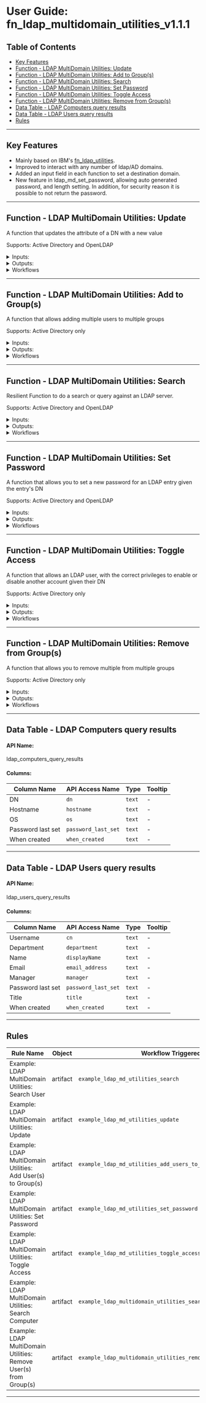 <!--
  This User README.md is generated by running:
  "resilient-sdk docgen -p fn_ldap_multidomain_utilities --user-guide"

  It is best edited using a Text Editor with a Markdown Previewer. VS Code
  is a good example. Checkout https://guides.github.com/features/mastering-markdown/
  for tips on writing with Markdown

  If you make manual edits and run docgen again, a .bak file will be created

  Store any screenshots in the "doc/screenshots" directory and reference them like:
  ![screenshot: screenshot_1](./screenshots/screenshot_1.png)
-->

# **User Guide:** fn_ldap_multidomain_utilities_v1.1.1

## Table of Contents
- [Key Features](#key-features)
- [Function - LDAP MultiDomain Utilities: Update](#function---ldap-multidomain-utilities-update)
- [Function - LDAP MultiDomain Utilities: Add to Group(s)](#function---ldap-multidomain-utilities-add-to-groups)
- [Function - LDAP MultiDomain Utilities: Search](#function---ldap-multidomain-utilities-search)
- [Function - LDAP MultiDomain Utilities: Set Password](#function---ldap-multidomain-utilities-set-password)
- [Function - LDAP MultiDomain Utilities: Toggle Access](#function---ldap-multidomain-utilities-toggle-access)
- [Function - LDAP MultiDomain Utilities: Remove from Group(s)](#function---ldap-multidomain-utilities-remove-from-groups)
- [Data Table - LDAP Computers query results](#data-table---ldap-computers-query-results)
- [Data Table - LDAP Users query results](#data-table---ldap-users-query-results)
- [Rules](#rules)

---

## Key Features
<!--
  List the Key Features of the Integration
-->
* Mainly based on IBM's [fn_ldap_utilities](https://github.com/ibmresilient/resilient-community-apps/tree/master/fn_ldap_utilities).
* Improved to interact with any number of ldap/AD domains.
* Added an input field in each function to set a destination domain.
* New feature in ldap_md_set_password, allowing auto generated password, and length setting. In addition, for security reason it is possible to not return the password.

---

## Function - LDAP MultiDomain Utilities: Update
<p>A function that updates the attribute of a DN with a new value</p>
<p>Supports: Active Directory and OpenLDAP </p>

<details><summary>Inputs:</summary>
<p>

| Name | Type | Required | Example | Tooltip |
| ---- | :--: | :------: | ------- | ------- |
| `ldap_md_attribute_name` | `text` | Yes | `-` | The name of the LDAP attribute |
| `ldap_md_attribute_values` | `text` | Yes | `"['value1', 'value2', 'value3']"` | List (as a string representation) of the new attribute values |
| `ldap_md_dn` | `text` | Yes | `-` | Distinguished Name of entry you want to access |
| `ldap_md_domain_name` | `text` | Yes | `-` | A domain name as in app.config which the ldap action is executed. |

</p>
</details>

<details><summary>Outputs:</summary>
<p>

```python
results = {
    "success": True/False,
    "domain_name": ldap_md_domain_name,
    "attribute_name": ldap_md_attribute_name,
    "attribute_values": ldap_md_attribute_values,
    "user_dn": ldap_md_dn                
}
```

</p>
</details>

<details><summary>Workflows</summary>

  <details><summary>Example Pre-Process Script:</summary>
  <p>

  ```python
  # Once the LDAP MultiDomain Utilities: Search completes, get the DN of the first entry
# which will be the DN of the account you want to update. Then set
# the name of the attribute to update and list the values

inputs.ldap_md_domain_name = 'domain1'
inputs.ldap_md_dn = workflow.properties.search_output["entries"][0]["dn"]
inputs.ldap_md_attribute_name = "homePhone"
inputs.ldap_md_attribute_values = "['081111111']"
# inputs.ldap_md_attribute_values = "['081111111', '082222222']"
  ```

  </p>
  </details>

  <details><summary>Example Post-Process Script:</summary>
  <p>

  ```python
  # If the function is successful in updating the value of the attribute,
# a note is added to the incident

if (results.success):
  noteText = """<br><i style="color: #979ca3">LDAP MultiDomain Utilities: Update workflow <u>complete</u>:</i>
                    An LDAP Attribute has been updated
                    <b>Attribute:</b> {0}
                    <b>New Value(s):</b> {1}
                    <b>DN:</b> '{2}'""".format(results.attribute_name, results.attribute_values, results.user_dn)
  
  incident.addNote(helper.createRichText(noteText))
  ```

  </p>
  </details>

</details>

---
## Function - LDAP MultiDomain Utilities: Add to Group(s)
<p>A function that allows adding multiple users to multiple groups</p>
<p>Supports: Active Directory only</p>

<details><summary>Inputs:</summary>
<p>

| Name | Type | Required | Example | Tooltip |
| ---- | :--: | :------: | ------- | ------- |
| `ldap_md_domain_name` | `text` | Yes | `-` | A domain name as in app.config which the ldap action is executed. |
| `ldap_md_multiple_group_dn` | `text` | Yes | `"['dn=Accounts Group,dc=example,dc=com', 'dn=IT Group,dc=example,dc=com']"` | List (represented as a string) of each DN of the related groups |
| `ldap_md_multiple_user_dn` | `text` | Yes | `"['dn=tom smith,dc=example,dc=com', 'dn=ted smith,dc=example,dc=com']"` | List (represented as a string) of each DN of the users |

</p>
</details>

<details><summary>Outputs:</summary>
<p>

```python
results = {
    "success": True/False,
    "domain_name": ldap_md_domain_name,
    "users_dn": ldap_md_multiple_user_dn,
    "groups_dn": ldap_md_multiple_group_dn
}
```

</p>
</details>

<details><summary>Workflows</summary>

  <details><summary>Example Pre-Process Script:</summary>
  <p>

  ```python
  # Both inputs must be a string representation of a List

## Example of multiple entries
# inputs.ldap_md_multiple_user_dn = "['dn=user1,dc=example,dc=com', 'dn=user2,dc=example,dc=com']"
# inputs.ldap_md_multiple_group_dn = "['dn=Accounts Group,dc=example,dc=com', 'dn=IT Group,dc=example,dc=com']"

## Note: You can use this handy function below, then not need to worry about the inputs formatting

def into_string_list_format(entries):
  """Function that converts a list or single string into a 'string repersentation of a list'"""
  string_list_to_return = "[{0}]"
  
  # If its a string, assume its one DN, one entry
  if isinstance(entries, basestring):
    return string_list_to_return.format('"{0}"'.format(entries))
  
  # Else assume its a List, so multiple DNs, multiple entries
  else:
    entries_to_add = ""
    for e in entries:
      entries_to_add += '"{0}",'.format(e)
    return string_list_to_return.format(entries_to_add)

list_of_users_dn = ['dn=user1,dc=example,dc=com', 'dn=user2,dc=example,dc=com']

# Both inputs must be a string representation of a List
inputs.ldap_md_multiple_user_dn = into_string_list_format(list_of_users_dn)
inputs.ldap_md_multiple_group_dn = into_string_list_format('dn=Accounts Group,dc=example,dc=com')
  ```

  </p>
  </details>

  <details><summary>Example Post-Process Script:</summary>
  <p>

  ```python
  # If the function is successful in adding the users to said groups,
# a note is added to the incident

if (results.success):
  noteText = """<br><i style="color: #979ca3">LDAP MultiDomain Utilities: Add User(s) to Group(s) <u>complete</u>:</i>
                    <b>User(s):</b> {0}
                    <b>Group(s):</b> {1}""".format(results.users_dn, results.groups_dn)
  
  incident.addNote(helper.createRichText(noteText))
  ```

  </p>
  </details>

</details>

---
## Function - LDAP MultiDomain Utilities: Search
<p>Resilient Function to do a search or query against an LDAP server.</p>
<p>Supports: Active Directory and OpenLDAP</p>

<details><summary>Inputs:</summary>
<p>

| Name | Type | Required | Example | Tooltip |
| ---- | :--: | :------: | ------- | ------- |
| `ldap_md_domain_name` | `text` | Yes | `-` | A domain name as in app.config which the ldap action is executed. |
| `ldap_md_search_attributes` | `text` | No | `-` | A single attribute or a list of attributes to be returned by the LDAP search  |
| `ldap_md_search_base` | `text` | Yes | `-` | The base of the LDAP search request. |
| `ldap_md_search_filter` | `textarea` | Yes | `-` | The filter of the LDAP search request |
| `ldap_md_search_param` | `text` | No | `-` | Parameter used in search filter |

</p>
</details>

<details><summary>Outputs:</summary>
<p>

```python
results = {
                "success": True/False,
                "domain_name": ldap_md_domain_name,
                "entries": List of entries returned from LDAP. Each entry will always contain the DN Attribute. Each entry is a Dictionary with the Key being the Attribute and the Value being the Attributes Value. Note: Some Attribute Values can be a List. 
}
```

</p>
</details>

<details><summary>Workflows</summary>
  <p>Additional Configuration:</p>
  <p>For Workflow "Example: LDAP Utilities: Search" to display query results, users need to manually add the “LDAP Users Query results” data table to the Artifacts tab.</p>
  <p>For Workflow "Example: LDAP Utilities: Search Computer" to display query results, users need to manually add the “LDAP Computers Query results” data table to the Artifacts tab.</p>

  <details><summary>Example Pre-Process Script:</summary>
  <p>

  ```python
  ##  LDAP Utilities: Search - pre-processing script ##
inputs.ldap_md_domain_name = 'domain1'
inputs.ldap_md_search_base = "dc=example,dc=com"
inputs.ldap_md_search_filter = "(&(objectClass=person)(|(cn=%ldap_param%)(mail=%ldap_param%)))"
inputs.ldap_md_search_attributes = "cn,displayName,mail,pwdLastSet,whenCreated,title,department,userAccountControl,manager,distinguishedName"
inputs.ldap_md_search_param = artifact.value
  ```

  </p>
  </details>

  <details><summary>Example Post-Process Script:</summary>
  <p>

  ```python
  ##  LDAP Utilities: Search - post-processing script ##

#  Globals
ENTRY_TO_DATATABLE_MAP = {
    "cn": "cn",
    "displayName": "displayName",
    "mail": "email_address",
    "pwdLastSet": "password_last_set",
    "whenCreated": "when_created",
    "title": "title",
    "department": "department",
    "manager": "manager"
}


# Processing if the function is a success
if(results.success):
  for entry in results["entries"]:
    
    if entry is None:
      break
    
    else:
      # Add Row
      row = incident.addRow("ldap_users_query_results")
      
      for k in ENTRY_TO_DATATABLE_MAP:

        if entry[k] is None:
          row[ENTRY_TO_DATATABLE_MAP[k]] = "N/A"

        else:
          try:
            # if 'entry[k]' is empty
            if len(entry[k]) == 0:
              row[ENTRY_TO_DATATABLE_MAP[k]] = "N/A"
            
            # Handle for Active Directory
            elif isinstance(entry[k], unicode):
              row[ENTRY_TO_DATATABLE_MAP[k]] = entry[k]
            
            # Handle for OpenLdap
            else:
              row[ENTRY_TO_DATATABLE_MAP[k]] = entry[k][0]
          
          except IndexError:
            row[ENTRY_TO_DATATABLE_MAP[k]] = "N/A"
  ```

  </p>
  </details>

</details>

---
## Function - LDAP MultiDomain Utilities: Set Password
<p>A function that allows you to set a new password for an LDAP entry given the entry's DN</p>
<p>Supports: Active Directory and OpenLDAP</p>

<details><summary>Inputs:</summary>
<p>

| Name | Type | Required | Example | Tooltip |
| ---- | :--: | :------: | ------- | ------- |
| `ldap_md_dn` | `text` | Yes | `-` | Distinguished Name of entry you want to access |
| `ldap_md_domain_name` | `text` | Yes | `-` | A domain name as in app.config which the ldap action is executed. |
| `ldap_md_new_auto_password_len` | `text` | No | `-` | Lenght for auto-generated password |
| `ldap_md_new_password` | `text` | No | `-` | The new password you want to set for the entry. If empty will auto generate password with lenght as in ldap_md_new_auto_password_len (8 default) |
| `ldap_md_return_new_password` | `boolean` | Yes | `-` | Choose if new password is returned in results |

</p>
</details>

<details><summary>Outputs:</summary>
<p>

```python
results = {
    "success": True/False,
    "domain_name": ldap_md_domain_name,
    "user_dn": ldap_md_dn,
    "new_password": If ldap_md_return_new_password was setted True, shows the password in clear text, otherwise, shows '********'
}
```

</p>
</details>

<details><summary>Workflows</summary>

  <details><summary>Example Pre-Process Script:</summary>
  <p>

  ```python
  # Once the LDAP Utilities: Search completes, get the DN of the first entry
# which will be the DN of the account you want to set a Set a New Password for

inputs.ldap_md_domain_name = 'domain1'
inputs.ldap_md_dn = workflow.properties.search_output["entries"][0]["dn"]
inputs.ldap_md_new_auto_password_len = '12'
inputs.ldap_md_return_new_password = True
  ```

  </p>
  </details>

  <details><summary>Example Post-Process Script:</summary>
  <p>

  ```python
  # If the function is successful in changing the users password,
# a note is added to the incident

if (results.success):
  noteText = """<br><i style="color: #979ca3">LDAP MultiDomain Utilities: Set Password workflow <u>complete</u>:</i>
                    A New Password has been set for:
                    <b>Email:</b> <u style="color: #7fb0ff">{0}</u>
                    <b>DN:</b> '{1}'
                    <b>New password:</b> '{2}'""".format(artifact.value, results.user_dn, results.new_password)
  
  incident.addNote(helper.createRichText(noteText))
  ```

  </p>
  </details>

</details>

---
## Function - LDAP MultiDomain Utilities: Toggle Access
<p>A function that allows an LDAP user, with the correct privileges to enable or disable another account given their DN</p>
<p>Supports: Active Directory only </p>

<details><summary>Inputs:</summary>
<p>

| Name | Type | Required | Example | Tooltip |
| ---- | :--: | :------: | ------- | ------- |
| `ldap_md_dn` | `text` | Yes | `-` | Distinguished Name of entry you want to access |
| `ldap_md_domain_name` | `text` | Yes | `-` | A domain name as in app.config which the ldap action is executed. |
| `ldap_md_toggle_access` | `select` | Yes | `-` | Either enable or disable the user |

</p>
</details>

<details><summary>Outputs:</summary>
<p>

```python
results = {
    "success": True/False,
    "domain_name": ldap_md_domain_name,
    "user_dn": ldap_md_dn,
    "user_status": Enabled/Disabled
}
```

</p>
</details>

<details><summary>Workflows</summary>

  <details><summary>Example Pre-Process Script:</summary>
  <p>

  ```python
  # Once the LDAP MultiDomain Utilities: Search completes, get the DN of the first entry
# which will be the DN of the account you want to set a Toggle Access for

inputs.ldap_md_domain_name = 'domain1'
inputs.ldap_md_dn = workflow.properties.search_output["entries"][0]["dn"]
  ```

  </p>
  </details>

  <details><summary>Example Post-Process Script:</summary>
  <p>

  ```python
  # If the function is successful in updating users access rights,
# a note is added to the incident

if (results.success):
  
  color = "#45bc27" #green
  
  if (results.user_status == "Disabled"):
    color = "#ff402b" #red
  
  noteText = """<br><i style="color: #979ca3">LDAP MultiDomain Utilities: Toggle Access workflow <u>complete</u>:</i>
                    <b>Email:</b> <u style="color: #7fb0ff">{0}</u>
                    <b>Status:</b> <b style="color: {1}">{2}</b>
                    <b>DN:</b> '{3}'""".format(artifact.value, color, results.user_status, results.user_dn)
  
  incident.addNote(helper.createRichText(noteText))
  ```

  </p>
  </details>

</details>

---
## Function - LDAP MultiDomain Utilities: Remove from Group(s)
<p>A function that allows you to remove multiple from multiple groups</p>
<p>Supports: Active Directory only</p>

<details><summary>Inputs:</summary>
<p>

| Name | Type | Required | Example | Tooltip |
| ---- | :--: | :------: | ------- | ------- |
| `ldap_md_domain_name` | `text` | Yes | `-` | A domain name as in app.config which the ldap action is executed. |
| `ldap_md_multiple_group_dn` | `text` | Yes | `"['dn=Accounts Group,dc=example,dc=com', 'dn=IT Group,dc=example,dc=com']"` | List (represented as a string) of each DN of the related groups |
| `ldap_md_multiple_user_dn` | `text` | Yes | `"['dn=tom smith,dc=example,dc=com', 'dn=ted smith,dc=example,dc=com']"` | List (represented as a string) of each DN of the users |

</p>
</details>

<details><summary>Outputs:</summary>
<p>

```python
results = {
    "success": True/False,
    "domain_name": ldap_md_domain_name,
    "users_dn": users_dn if user was removed, otherwise None,
    "groups_dn": ldap_md_multiple_group_dn
}
```

</p>
</details>

<details><summary>Workflows</summary>

  <details><summary>Example Pre-Process Script:</summary>
  <p>

  ```python
  # Both inputs must be a string representation of a List

## Example of multiple entries
# inputs.ldap_md_multiple_user_dn = "['dn=user1,dc=example,dc=com', 'dn=user2,dc=example,dc=com']"
# inputs.ldap_md_multiple_group_dn = "['dn=Accounts Group,dc=example,dc=com', 'dn=IT Group,dc=example,dc=com']"

## Note: You can use this handy function below, then not need to worry about the inputs formatting

def into_string_list_format(entries):
  """Function that converts a list or single string into a 'string repersentation of a list'"""
  string_list_to_return = "[{0}]"
  
  # If its a string, assume its one DN, one entry
  if isinstance(entries, basestring):
    return string_list_to_return.format('"{0}"'.format(entries))
  
  # Else assume its a List, so multiple DNs, multiple entries
  else:
    entries_to_add = ""
    for e in entries:
      entries_to_add += '"{0}",'.format(e)
    return string_list_to_return.format(entries_to_add)

list_of_users_dn = ['dn=user1,dc=example,dc=com', 'dn=user2,dc=example,dc=com']

# Both inputs must be a string representation of a List
inputs.ldap_md_multiple_user_dn = into_string_list_format(list_of_users_dn)
inputs.ldap_md_multiple_group_dn = into_string_list_format('dn=Accounts Group,dc=example,dc=com')
  ```

  </p>
  </details>

  <details><summary>Example Post-Process Script:</summary>
  <p>

  ```python
  # If the function is successful in removing the users from said groups,
# a note is added to the incident

if (results.success):
  
  if (results.users_dn is None):
    noteText = """<br><i style="color: #979ca3">LDAP MultiDomain Utilities: Remove User from Group(s) <u>complete</u>:</i>
                  <b>No users found. Check inputted user DN's</b>"""
  
  else:
    noteText = """<br><i style="color: #979ca3">LDAP MultiDomain Utilities: Remove User from Group(s) <u>complete</u>:</i>
                    <b>User(s):</b> {0}
                    <b>Group(s):</b> {1}""".format(results.users_dn, results.groups_dn)
  
  incident.addNote(helper.createRichText(noteText))
  ```

  </p>
  </details>

</details>

---

## Data Table - LDAP Computers query results

#### API Name:
ldap_computers_query_results

#### Columns:
| Column Name | API Access Name | Type | Tooltip |
| ----------- | --------------- | ---- | ------- |
| DN | `dn` | `text` | - |
| Hostname | `hostname` | `text` | - |
| OS | `os` | `text` | - |
| Password last set | `password_last_set` | `text` | - |
| When created | `when_created` | `text` | - |

---
## Data Table - LDAP Users query results

#### API Name:
ldap_users_query_results

#### Columns:
| Column Name | API Access Name | Type | Tooltip |
| ----------- | --------------- | ---- | ------- |
| Username | `cn` | `text` | - |
| Department | `department` | `text` | - |
| Name | `displayName` | `text` | - |
| Email | `email_address` | `text` | - |
| Manager | `manager` | `text` | - |
| Password last set | `password_last_set` | `text` | - |
| Title | `title` | `text` | - |
| When created | `when_created` | `text` | - |

---



## Rules
| Rule Name | Object | Workflow Triggered |
| --------- | ------ | ------------------ |
| Example: LDAP MultiDomain Utilities: Search User | artifact | `example_ldap_md_utilities_search` |
| Example: LDAP MultiDomain Utilities: Update | artifact | `example_ldap_md_utilities_update` |
| Example: LDAP MultiDomain Utilities: Add User(s) to Group(s) | artifact | `example_ldap_md_utilities_add_users_to_groups` |
| Example: LDAP MultiDomain Utilities: Set Password | artifact | `example_ldap_md_utilities_set_password` |
| Example: LDAP MultiDomain Utilities: Toggle Access | artifact | `example_ldap_md_utilities_toggle_access` |
| Example: LDAP MultiDomain Utilities: Search Computer | artifact | `example_ldap_multidomain_utilities_search_computer` |
| Example: LDAP MultiDomain Utilities: Remove User(s) from Group(s) | artifact | `example_ldap_multidomain_utilities_remove_users_from_groups` |

---

<!--
## Inform Resilient Users
  Use this section to optionally provide additional information so that Resilient playbook 
  designer can get the maximum benefit of your integration.
-->